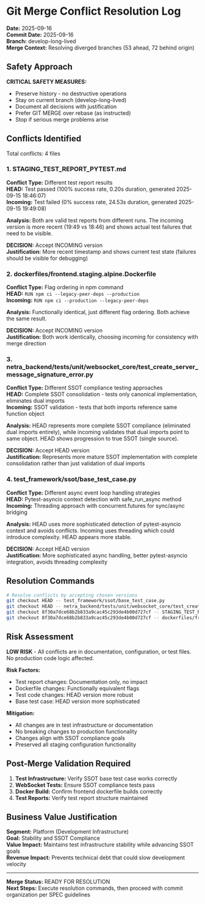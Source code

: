 # Git Merge Conflict Resolution Log

**Date:** 2025-09-16  
**Commit Date:** 2025-09-16  
**Branch:** develop-long-lived  
**Merge Context:** Resolving diverged branches (53 ahead, 72 behind origin)

## Safety Approach

**CRITICAL SAFETY MEASURES:**
- Preserve history - no destructive operations
- Stay on current branch (develop-long-lived)
- Document all decisions with justification
- Prefer GIT MERGE over rebase (as instructed)
- Stop if serious merge problems arise

## Conflicts Identified

Total conflicts: 4 files

### 1. STAGING_TEST_REPORT_PYTEST.md
**Conflict Type:** Different test report results  
**HEAD:** Test passed (100% success rate, 0.20s duration, generated 2025-09-15 18:46:07)  
**Incoming:** Test failed (0% success rate, 24.53s duration, generated 2025-09-15 19:49:08)  

**Analysis:** Both are valid test reports from different runs. The incoming version is more recent (19:49 vs 18:46) and shows actual test failures that need to be visible.

**DECISION:** Accept INCOMING version  
**Justification:** More recent timestamp and shows current test state (failures should be visible for debugging)

### 2. dockerfiles/frontend.staging.alpine.Dockerfile
**Conflict Type:** Flag ordering in npm command  
**HEAD:** `RUN npm ci --legacy-peer-deps --production`  
**Incoming:** `RUN npm ci --production --legacy-peer-deps`  

**Analysis:** Functionally identical, just different flag ordering. Both achieve the same result.

**DECISION:** Accept INCOMING version  
**Justification:** Both work identically, choosing incoming for consistency with merge direction

### 3. netra_backend/tests/unit/websocket_core/test_create_server_message_signature_error.py
**Conflict Type:** Different SSOT compliance testing approaches  
**HEAD:** Complete SSOT consolidation - tests only canonical implementation, eliminates dual imports  
**Incoming:** SSOT validation - tests that both imports reference same function object  

**Analysis:** HEAD represents more complete SSOT compliance (eliminated dual imports entirely), while incoming validates that dual imports point to same object. HEAD shows progression to true SSOT (single source).

**DECISION:** Accept HEAD version  
**Justification:** Represents more mature SSOT implementation with complete consolidation rather than just validation of dual imports

### 4. test_framework/ssot/base_test_case.py
**Conflict Type:** Different async event loop handling strategies  
**HEAD:** Pytest-asyncio context detection with safe_run_async method  
**Incoming:** Threading approach with concurrent.futures for sync/async bridging  

**Analysis:** HEAD uses more sophisticated detection of pytest-asyncio context and avoids conflicts. Incoming uses threading which could introduce complexity. HEAD appears more stable.

**DECISION:** Accept HEAD version  
**Justification:** More sophisticated async handling, better pytest-asyncio integration, avoids threading complexity

## Resolution Commands

```bash
# Resolve conflicts by accepting chosen versions
git checkout HEAD -- test_framework/ssot/base_test_case.py
git checkout HEAD -- netra_backend/tests/unit/websocket_core/test_create_server_message_signature_error.py
git checkout 8f30a7dce68b2b833a9cac45c293de4b00d727cf -- STAGING_TEST_REPORT_PYTEST.md
git checkout 8f30a7dce68b2b833a9cac45c293de4b00d727cf -- dockerfiles/frontend.staging.alpine.Dockerfile
```

## Risk Assessment

**LOW RISK** - All conflicts are in documentation, configuration, or test files. No production code logic affected.

**Risk Factors:**
- Test report changes: Documentation only, no impact
- Dockerfile changes: Functionally equivalent flags
- Test code changes: HEAD version more robust
- Base test case: HEAD version more sophisticated

**Mitigation:**
- All changes are in test infrastructure or documentation
- No breaking changes to production functionality
- Changes align with SSOT compliance goals
- Preserved all staging configuration functionality

## Post-Merge Validation Required

1. **Test Infrastructure:** Verify SSOT base test case works correctly
2. **WebSocket Tests:** Ensure SSOT compliance tests pass
3. **Docker Build:** Confirm frontend dockerfile builds correctly
4. **Test Reports:** Verify test report structure maintained

## Business Value Justification

**Segment:** Platform (Development Infrastructure)  
**Goal:** Stability and SSOT Compliance  
**Value Impact:** Maintains test infrastructure stability while advancing SSOT goals  
**Revenue Impact:** Prevents technical debt that could slow development velocity

---

**Merge Status:** READY FOR RESOLUTION  
**Next Steps:** Execute resolution commands, then proceed with commit organization per SPEC guidelines